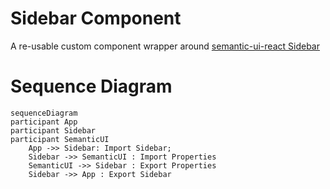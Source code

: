 # Sidebar Component

A re-usable custom component wrapper around [semantic-ui-react Sidebar](https://react.semantic-ui.com/modules/sidebar)

# Sequence Diagram

```mermaid
sequenceDiagram
participant App
participant Sidebar
participant SemanticUI
    App ->> Sidebar: Import Sidebar;
    Sidebar ->> SemanticUI : Import Properties
    SemanticUI ->> Sidebar : Export Properties
    Sidebar ->> App : Export Sidebar
```
